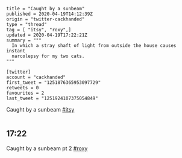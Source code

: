 ```
title = "Caught by a sunbeam"
published = 2020-04-19T14:12:39Z
origin = "twitter-cackhanded"
type = "thread"
tag = [ "itsy", "roxy",]
updated = 2020-04-19T17:22:21Z
summary = """
  In which a stray shaft of light from outside the house causes instant
  narcolepsy for my two cats.
"""

[twitter]
account = "cackhanded"
first_tweet = "1251876365953097729"
retweets = 0
favourites = 2
last_tweet = "1251924107375054849"
```

Caught by a sunbeam [#itsy](/tags/itsy/)

<p class='image'><img src='https://mnf.m17s.net/twitter/1251876365953097729/EV-O53BWoAQoBMT.jpg' alt=''></p>

## 17:22

Caught by a sunbeam pt 2 [#roxy](/tags/roxy/)

<p class='image'><img src='https://mnf.m17s.net/twitter/1251876365953097729/EV-6UyFWAAMLZO5.jpg' alt=''></p>

